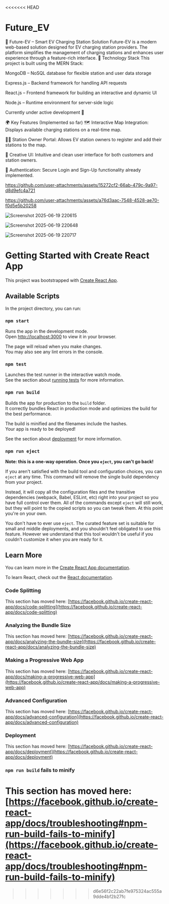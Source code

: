 <<<<<<< HEAD
# Future_EV
🚗 Future-EV – Smart EV Charging Station Solution Future-EV is a modern web-based solution designed for EV charging station providers. The platform simplifies the management of charging stations and enhances user experience through a feature-rich interface.
🔧 Technology Stack
This project is built using the MERN Stack:

MongoDB – NoSQL database for flexible station and user data storage

Express.js – Backend framework for handling API requests

React.js – Frontend framework for building an interactive and dynamic UI

Node.js – Runtime environment for server-side logic

Currently under active development 🚧

🌍 Key Features (Implemented so far)
🗺️ Interactive Map Integration:
Displays available charging stations on a real-time map.

🧑‍💼 Station Owner Portal:
Allows EV station owners to register and add their stations to the map.

🎨 Creative UI:
Intuitive and clean user interface for both customers and station owners.

🔐 Authentication:
Secure Login and Sign-Up functionality already implemented.

https://github.com/user-attachments/assets/15272cf2-66ab-479c-9a97-d8d9efc4a721

https://github.com/user-attachments/assets/a76d3aac-7548-4528-ae70-f0d5e5b20258

![Screenshot 2025-06-19 220615](https://github.com/user-attachments/assets/7fe579ed-ed39-4841-8db1-f631f157aaaa)

![Screenshot 2025-06-19 220648](https://github.com/user-attachments/assets/0dabb174-14d5-4fbf-b890-dabe5cf2d478)


![Screenshot 2025-06-19 220717](https://github.com/user-attachments/assets/ea395393-9db6-44fa-8336-152cf5d4d6e7)


# Getting Started with Create React App

This project was bootstrapped with [Create React App](https://github.com/facebook/create-react-app).

## Available Scripts

In the project directory, you can run:

### `npm start`

Runs the app in the development mode.\
Open [http://localhost:3000](http://localhost:3000) to view it in your browser.

The page will reload when you make changes.\
You may also see any lint errors in the console.

### `npm test`

Launches the test runner in the interactive watch mode.\
See the section about [running tests](https://facebook.github.io/create-react-app/docs/running-tests) for more information.

### `npm run build`

Builds the app for production to the `build` folder.\
It correctly bundles React in production mode and optimizes the build for the best performance.

The build is minified and the filenames include the hashes.\
Your app is ready to be deployed!

See the section about [deployment](https://facebook.github.io/create-react-app/docs/deployment) for more information.

### `npm run eject`

**Note: this is a one-way operation. Once you `eject`, you can't go back!**

If you aren't satisfied with the build tool and configuration choices, you can `eject` at any time. This command will remove the single build dependency from your project.

Instead, it will copy all the configuration files and the transitive dependencies (webpack, Babel, ESLint, etc) right into your project so you have full control over them. All of the commands except `eject` will still work, but they will point to the copied scripts so you can tweak them. At this point you're on your own.

You don't have to ever use `eject`. The curated feature set is suitable for small and middle deployments, and you shouldn't feel obligated to use this feature. However we understand that this tool wouldn't be useful if you couldn't customize it when you are ready for it.

## Learn More

You can learn more in the [Create React App documentation](https://facebook.github.io/create-react-app/docs/getting-started).

To learn React, check out the [React documentation](https://reactjs.org/).

### Code Splitting

This section has moved here: [https://facebook.github.io/create-react-app/docs/code-splitting](https://facebook.github.io/create-react-app/docs/code-splitting)

### Analyzing the Bundle Size

This section has moved here: [https://facebook.github.io/create-react-app/docs/analyzing-the-bundle-size](https://facebook.github.io/create-react-app/docs/analyzing-the-bundle-size)

### Making a Progressive Web App

This section has moved here: [https://facebook.github.io/create-react-app/docs/making-a-progressive-web-app](https://facebook.github.io/create-react-app/docs/making-a-progressive-web-app)

### Advanced Configuration

This section has moved here: [https://facebook.github.io/create-react-app/docs/advanced-configuration](https://facebook.github.io/create-react-app/docs/advanced-configuration)

### Deployment

This section has moved here: [https://facebook.github.io/create-react-app/docs/deployment](https://facebook.github.io/create-react-app/docs/deployment)

### `npm run build` fails to minify

This section has moved here: [https://facebook.github.io/create-react-app/docs/troubleshooting#npm-run-build-fails-to-minify](https://facebook.github.io/create-react-app/docs/troubleshooting#npm-run-build-fails-to-minify)
=======
>>>>>>> d6e56f2c22ab7fe975324ac555a9dde4bf2b27fc
